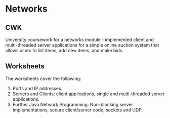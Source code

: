 # Networks

## CWK

University coursework for a networks module - implemented client and multi-threaded server applications for a simple online auction system that allows users to list items, add new items, and make bids.

## Worksheets

The worksheets cover the following:
1. Ports and IP addresses.
2. Servers and Clients: client applications, single and multi-threaded server applications.
3. Further Java Network Programming: Non-blocking server implementations, secure client/server code, sockets and UDP.
